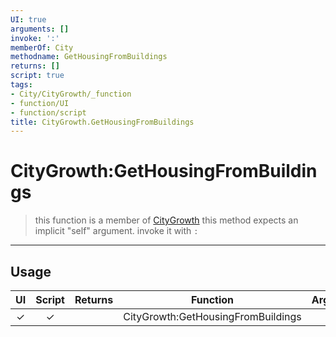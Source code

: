 ```yaml
---
UI: true
arguments: []
invoke: ':'
memberOf: City
methodname: GetHousingFromBuildings
returns: []
script: true
tags:
- City/CityGrowth/_function
- function/UI
- function/script
title: CityGrowth.GetHousingFromBuildings
---
```

# CityGrowth:GetHousingFromBuildings
> this function is a member of [CityGrowth](civ-6/lua/CityGrowth.md)
> this method expects an implicit "self" argument. invoke it with `:`
-----
## Usage
|  UI | Script | Returns | Function | Arguments |
|:---:|:------:|-------:|:--------:|:---------|
|✓|✓||CityGrowth:GetHousingFromBuildings||
